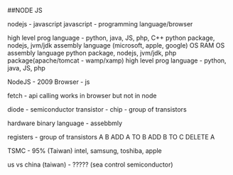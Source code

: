 ##NODE JS

nodejs - javascript
javascript - programming language/browser


high level prog language - python, java, JS, php, C++
python package, nodejs, jvm/jdk
assembly language (microsoft, apple, google)
OS
RAM
OS
assembly language
python package, nodejs, jvm/jdk, php package(apache/tomcat - wamp/xamp)
high level prog language - python, java, JS, php


NodeJS - 2009
Browser - js


fetch - api calling works in browser but not in node


diode - semiconductor
transistor - 
chip - group of transistors

hardware
binary language - assebbmly

registers - group of transistors
A
B
ADD A TO B
ADD B TO C
DELETE A

TSMC - 95% (Taiwan)
intel, samsung, toshiba, apple

us vs china (taiwan) - ????? (sea control semiconductor)